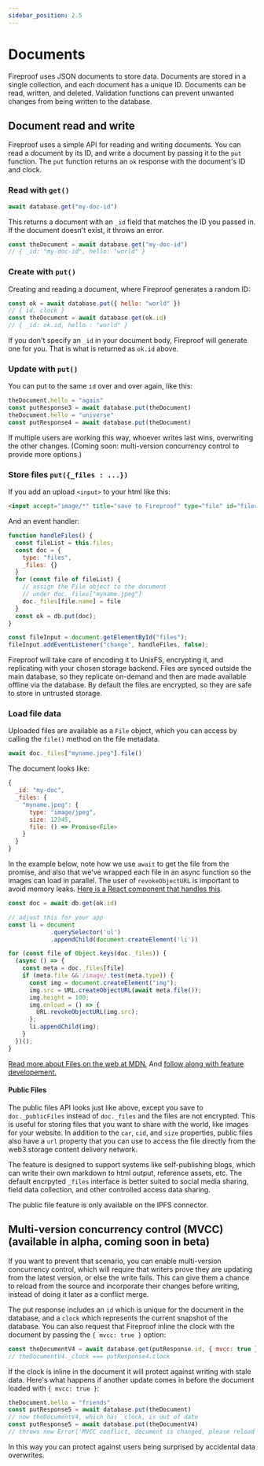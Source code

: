 ```yaml
---
sidebar_position: 2.5
---
```


# Documents

Fireproof uses JSON documents to store data. Documents are stored in a single collection, and each document has a unique ID. Documents can be read, written, and deleted. Validation functions can prevent unwanted changes from being written to the database.

## Document read and write

Fireproof uses a simple API for reading and writing documents. You can read a document by its ID, and write a document by passing it to the `put` function. The `put` function returns an `ok` response with the document's ID and clock.

### Read with `get()`

```js
await database.get("my-doc-id")
```

This returns a document with an `_id` field that matches the ID you passed in. If the document doesn't exist, it throws an error.

```js
const theDocument = await database.get("my-doc-id")
// { _id: "my-doc-id", hello: "world" }
```

### Create with `put()`

Creating and reading a document, where Fireproof generates a random ID:

```js
const ok = await database.put({ hello: "world" })
// { id, clock }
const theDocument = await database.get(ok.id)
// { _id: ok.id, hello : "world" }
```

If you don't specify an `_id` in your document body, Fireproof will generate one for you. That is what is returned as `ok.id` above.

### Update with `put()`

You can put to the same `id` over and over again, like this:

```js
theDocument.hello = "again"
const putResponse3 = await database.put(theDocument)
theDocument.hello = "universe"
const putResponse4 = await database.put(theDocument)
```

If multiple users are working this way, whoever writes last wins, overwriting the other changes. (Coming soon: multi-version concurrency control to provide more options.)

### Store files `put({_files : ...})`

If you add an upload `<input>` to your html like this:

```html
<input accept="image/*" title="save to Fireproof" type="file" id="files" multiple>
```

And an event handler:

```js
function handleFiles() {
  const fileList = this.files;
  const doc = {
    type: "files",
    _files: {}
  }
  for (const file of fileList) {
    // assign the File object to the document
    // under doc._files["myname.jpeg"]
    doc._files[file.name] = file
  }
  const ok = db.put(doc);
}

const fileInput = document.getElementById("files");
fileInput.addEventListener("change", handleFiles, false);
```

Fireproof will take care of encoding it to UnixFS, encrypting it, and replicating with your chosen storage backend. Files are synced outside the main database, so they replicate on-demand and then are made available offline via the database. By default the files are encrypted, so they are safe to store in untrusted storage. 

### Load file data 

Uploaded files are available as a `File` object, which you can access by calling the `file()` method on the file metadata.

```js
await doc._files["myname.jpeg"].file()
```

The document looks like:

```js
{
  _id: "my-doc",
  _files: {
    "myname.jpeg": {
      type: "image/jpeg",
      size: 12345,
      file: () => Promise<File>
    }
  }
}
```

In the example below, note how we use `await` to get the file from the promise, and also that we've wrapped each file in an async function so the images can load in parallel. The user of `revokeObjectURL` is important to avoid memory leaks. [Here is a React component that handles this](https://github.com/fireproof-storage/catbot/blob/cd8056121bc42fa71a078b8501b5cfb2ed4fc7b3/src/components/ChatBubbles.tsx#L79).

```js
const doc = await db.get(ok.id)

// adjust this for your app
const li = document
            .querySelector('ul')
            .appendChild(document.createElement('li'))

for (const file of Object.keys(doc._files)) {
  (async () => {
    const meta = doc._files[file]
    if (meta.file && /image/.test(meta.type)) {
      const img = document.createElement("img");
      img.src = URL.createObjectURL(await meta.file());
      img.height = 100;
      img.onload = () => {
        URL.revokeObjectURL(img.src);
      };
      li.appendChild(img);
    }
  })();
}
```

[Read more about Files on the web at MDN.](https://developer.mozilla.org/en-US/docs/Web/API/File_API/Using_files_from_web_applications) And [follow along with feature developement.](https://github.com/fireproof-storage/fireproof/discussions/9)

#### Public Files

The public files API looks just like above, except you save to `doc._publicFiles` instead of `doc._files` and the files are not encrypted. This is useful for storing files that you want to share with the world, like images for your website. In addition to the `car`, `cid`, and `size` properties, public files also have a `url` property that you can use to access the file directly from the web3.storage content delivery network. 

The feature is designed to support systems like self-publishing blogs, which can write their own markdown to html output, reference assets, etc. The default encrpyted `_files` interface is better suited to social media sharing, field data collection, and other controlled access data sharing.

The public file feature is only available on the IPFS connector.

## Multi-version concurrency control (MVCC) (available in alpha, coming soon in beta)

If you want to prevent that scenario, you can enable multi-version concurrency control, which will require that writers prove they are updating from the latest version, or else the write fails. This can give them a chance to reload from the source and incorporate their changes before writing, instead of doing it later as a conflict merge.

The put response includes an `id` which is unique for the document in the database, and a `clock` which represents the current snapshot of the database. You can also request that Fireproof inline the clock with the document by passing the `{ mvcc: true }` option:

```js
const theDocumentV4 = await database.get(putResponse.id, { mvcc: true })
// theDocumentV4._clock === putResponse4.clock
```

If the clock is inline in the document it will protect against writing with stale data. Here's what happens if another update comes in before the document loaded with `{ mvcc: true }`:

```js
theDocument.hello = "friends"
const putResponse5 = await database.put(theDocument)
// now theDocumentV4, which has _clock, is out of date
const putResponse5 = await database.put(theDocumentV4)
// throws new Error('MVCC conflict, document is changed, please reload the document and try again.')
```

In this way you can protect against users being surprised by accidental data overwrites.

